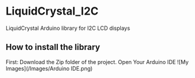 # LiquidCrystal_I2C
LiquidCrystal Arduino library for I2C LCD displays
## How to install the library
First: Download the Zip folder of the project.
Open Your Arduino IDE
![My Images](/Images/Arduino IDE.png)
